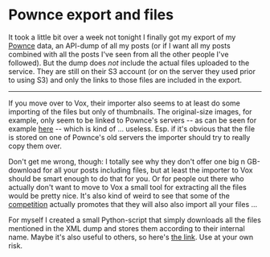 # Pownce export and files

<img src="http://zerokspot.com/uploads/pownceexport-20081210-004809.png" class="left" alt="" />It took a little bit over a week not tonight I finally got my export of my [Pownce](http://pownce.com/) data, an API-dump of all my posts (or if I want all my posts combined with all the posts I've seen from all the other people I've followed). But the dump does *not* include the actual files uploaded to the service. They are still on their S3 account (or on the server they used prior to using S3) and only the links to those files are included in the export. 

-------------------------------

If you move over to Vox, their importer also seems to at least do some importing of the files but only of thumbnails. The original-size images, for example, only seem to be linked to Pownce's servers -- as can be seen for example [here](http://zerok.vox.com/library/post/6a00c2251f87a6604a0109d0724395000e.html) -- which is kind of ... useless. Esp. if it's obvious that the file is stored on one of Pownce's old servers the importer should try to really copy them over.

Don't get me wrong, though: I totally see why they don't offer one big n GB-download for all your posts including files, but at least the importer to Vox should be smart enough to do that for you. Or for people out there who actually don't want to move to Vox a small tool for extracting all the files would be pretty nice. It's also kind of weird to see that some of the [competition](http://www.soup.io/pownce) actually promotes that they will also also import all your files ... 

For myself I created a small Python-script that simply downloads all the
files mentioned in the XML dump and stores them according to their internal
name. Maybe it's also useful to others, so here's [the link](http://gist.github.com/34160). Use at your own risk.